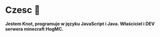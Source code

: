 # Czesc 👋


**Jestem Knot, programuje w języku JavaScript i Java. Właściciel i DEV serwera minecraft HogMC.**

